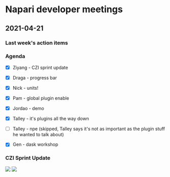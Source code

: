 # Napari developer meetings

## 2021-04-21

### Last week's action items

### Agenda

- [x] Ziyang - CZI sprint update
- [x] Draga - progress bar
- [x] Nick - units!
- [x] Pam - global plugin enable
- [x] Jordao - demo
- [x] Talley - it's plugins all the way down
- [ ] Talley - npe (skipped, Talley says it's not as important as the plugin stuff he wanted to talk about)
- [x] Gen - dask workshop


### CZI Sprint Update

![](https://drive.google.com/uc?id=1zqH17X6BSUIOnaN6ec369ew8PuLG9vZs)
![](https://drive.google.com/uc?id=1yfUD02RxM0GfbDxr42qqiumTiNDPy4Gl)

